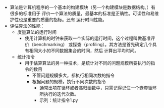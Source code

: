 - 算法是计算机程序的一个基本的构建模块（另一个构建模块是数据结构。）有很多的标准用于
评价一个算法的质量，最基本的标准是正确性。可读性和易维护性也是重要的质量的指标。还有
运行时间性能。
- 评估算法的性能：
    - 度量算法的运行时间
        - 使用计算机的时钟来获取一个实际的运行时间，这个过程叫做基准评价（benchmarking）
        或探查（profiling）。其方法是首先确定几个具有相同大小的不同数据集合的时间，然后
        计算出平均时间。
    - 统计指令
        - 用于估算算法的另一种技术，是统计对不同的问题规模所要执行的指令的数目
            - 不管问题规模多大，都执行相同次数的指令
            - 根据问题的规模，执行不同次数的指令
                - 通常出项在循环或者递归函数中，只需记得记住一个嵌套循环所执行的迭代次数。
                - 示列：统计指令1.py
         